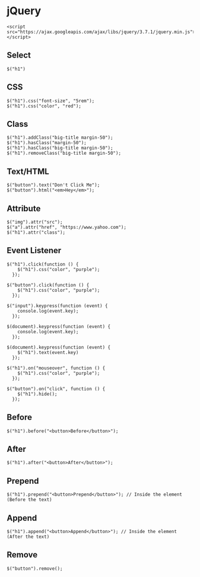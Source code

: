 # jQuery
```
<script src="https://ajax.googleapis.com/ajax/libs/jquery/3.7.1/jquery.min.js"></script>
```
## Select
```
$("h1")
```
## CSS
```
$("h1").css("font-size", "5rem");
$("h1").css("color", "red");
```
## Class
```
$("h1").addClass("big-title margin-50");
$("h1").hasClass("margin-50");
$("h1").hasClass("big-title margin-50");
$("h1").removeClass("big-title margin-50");
```
## Text/HTML
```
$("button").text("Don't Click Me");
$("button").html("<em>Hey</em>");
```
## Attribute
```
$("img").attr("src");
$("a").attr("href", "https://www.yahoo.com");
$("h1").attr("class");
```
## Event Listener
```
$("h1").click(function () {
    $("h1").css("color", "purple");
  });

$("button").click(function () {
    $("h1").css("color", "purple");
  });

$("input").keypress(function (event) {
    console.log(event.key);
  });

$(document).keypress(function (event) {
    console.log(event.key);
  });

$(document).keypress(function (event) {
    $("h1").text(event.key)
  });

$("h1").on("mouseover", function () {
    $("h1").css("color", "purple");
  });

$("button").on("click", function () {
    $("h1").hide();
  });
```
## Before
```
$("h1").before("<button>Before</button>");
```
## After
```
$("h1").after("<button>After</button>");
```
## Prepend
```
$("h1").prepend("<button>Prepend</button>"); // Inside the element (Before the text)
```
## Append
```
$("h1").append("<button>Append</button>"); // Inside the element (After the text)
```
## Remove
```
$("button").remove();
```

